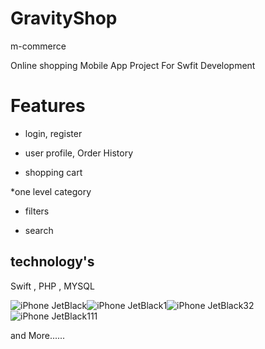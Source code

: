 # GravityShop
m-commerce

Online shopping Mobile App Project For Swfit Development


# Features

* login, register 

* user profile, Order History

*  shopping cart

*one level category

* filters

* search

## technology's

Swift , PHP , MYSQL

![iPhone JetBlack](https://user-images.githubusercontent.com/24524023/61611803-03b5b500-ac72-11e9-9eb7-58338f0c8df3.png)![iPhone JetBlack1](https://user-images.githubusercontent.com/24524023/61611852-2e077280-ac72-11e9-8f87-19a898a94358.png)![iPhone JetBlack32](https://user-images.githubusercontent.com/24524023/61611909-50998b80-ac72-11e9-84fe-8b2b807486b2.png)![iPhone JetBlack111](https://user-images.githubusercontent.com/24524023/61611938-6313c500-ac72-11e9-9548-b25e94d62ad8.png)


and More......

